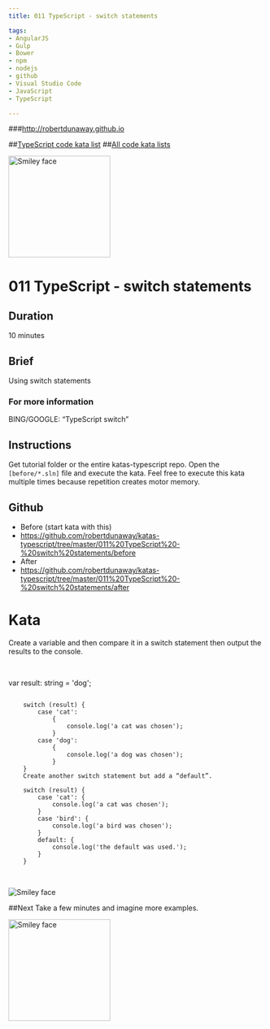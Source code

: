 ```yaml
---
title: 011 TypeScript - switch statements

tags: 
- AngularJS
- Gulp
- Bower
- npm
- nodejs
- github
- Visual Studio Code
- JavaScript
- TypeScript

---
```


###http://robertdunaway.github.io

##[TypeScript code kata list](http://mycodekatas.github.io/typescript.html)
##[All code kata lists](http://mycodekatas.github.io/)

 <img src="https://raw.githubusercontent.com/robertdunaway/katas-typescript/master/katas-TS-logo.png" alt="Smiley face" height="200" width="200"> 

# 011 TypeScript - switch statements

## Duration
10 minutes

## Brief
Using switch statements

### For more information 
BING/GOOGLE: “TypeScript switch”

## Instructions
Get tutorial folder or the entire katas-typescript repo.
Open the `[before/*.sln]` file and execute the kata.
Feel free to execute this kata multiple times because repetition creates motor memory.

## Github
 - Before (start kata with this)
  - https://github.com/robertdunaway/katas-typescript/tree/master/011%20TypeScript%20-%20switch%20statements/before
 - After
  - https://github.com/robertdunaway/katas-typescript/tree/master/011%20TypeScript%20-%20switch%20statements/after


# Kata

Create a variable and then compare it in a switch statement then output the results to the console.

<br/>

var result: string = 'dog';

```
	
	switch (result) {
	    case 'cat':
	        {
	            console.log('a cat was chosen');
	        }
	    case 'dog':
	        {
	            console.log('a dog was chosen');
	        }
	}
	Create another switch statement but add a “default”.
	
	switch (result) {
	    case 'cat': {
	        console.log('a cat was chosen');
	    }
	    case 'bird': {
	        console.log('a bird was chosen');
	    }
	    default: {
	        console.log('the default was used.');
	    }
	}


```

<br/>

 <img src="https://raw.githubusercontent.com/robertdunaway/katas-typescript/master/011%20TypeScript%20-%20switch%20statements/1.png" alt="Smiley face">


##Next
Take a few minutes and imagine more examples. 

 <img src="https://raw.githubusercontent.com/robertdunaway/katas-typescript/master/katas-TS-logo.png" alt="Smiley face" height="200" width="200"> 